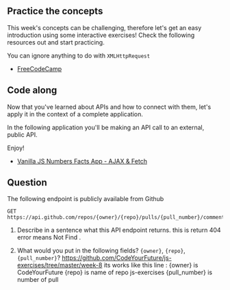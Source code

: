 ## Practice the concepts

This week's concepts can be challenging, therefore let's get an easy introduction using some interactive exercises! Check the following resources out and start practicing.

You can ignore anything to do with `XMLHttpRequest`

- [FreeCodeCamp](https://www.freecodecamp.org/news/a-practical-es6-guide-on-how-to-perform-http-requests-using-the-fetch-api-594c3d91a547/)

## Code along

Now that you've learned about APIs and how to connect with them, let's apply it in the context of a complete application.

In the following application you'll be making an API call to an external, public API.

Enjoy!

- [Vanilla JS Numbers Facts App - AJAX & Fetch](https://www.youtube.com/watch?v=tUE2Nic21BA)

## Question

The following endpoint is publicly available from Github

    GET https://api.github.com/repos/{owner}/{repo}/pulls/{pull_number}/comments

1. Describe in a sentence what this API endpoint returns.
this is return 404 error means Not Find .
<!-- Write your answer here -->

2. What would you put in the following fields? `{owner}`, `{repo}`, `{pull_number}`?
 https://github.com/CodeYourFuture/js-exercises/tree/master/week-8
 its works like this line :
 {owner} is CodeYourFuture 
 {repo} is name of repo js-exercises
 {pull_number} is number of pull 
<!-- Write your answer here -->

